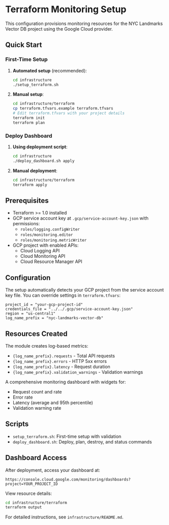 # Terraform Monitoring Setup

This configuration provisions monitoring resources for the NYC Landmarks Vector DB project using the Google Cloud provider.

## Quick Start

### First-Time Setup

1. **Automated setup** (recommended):

   ```bash
   cd infrastructure
   ./setup_terraform.sh
   ```

1. **Manual setup**:

   ```bash
   cd infrastructure/terraform
   cp terraform.tfvars.example terraform.tfvars
   # Edit terraform.tfvars with your project details
   terraform init
   terraform plan
   ```

### Deploy Dashboard

1. **Using deployment script**:

   ```bash
   cd infrastructure
   ./deploy_dashboard.sh apply
   ```

1. **Manual deployment**:

   ```bash
   cd infrastructure/terraform
   terraform apply
   ```

## Prerequisites

- Terraform >= 1.0 installed
- GCP service account key at `.gcp/service-account-key.json` with permissions:
  - `roles/logging.configWriter`
  - `roles/monitoring.editor`
  - `roles/monitoring.metricWriter`
- GCP project with enabled APIs:
  - Cloud Logging API
  - Cloud Monitoring API
  - Cloud Resource Manager API

## Configuration

The setup automatically detects your GCP project from the service account key file. You can override settings in `terraform.tfvars`:

```hcl
project_id = "your-gcp-project-id"
credentials_file = "../../.gcp/service-account-key.json"
region = "us-central1"
log_name_prefix = "nyc-landmarks-vector-db"
```

## Resources Created

The module creates log-based metrics:

- `{log_name_prefix}.requests` - Total API requests
- `{log_name_prefix}.errors` - HTTP 5xx errors
- `{log_name_prefix}.latency` - Request duration
- `{log_name_prefix}.validation_warnings` - Validation warnings

A comprehensive monitoring dashboard with widgets for:

- Request count and rate
- Error rate
- Latency (average and 95th percentile)
- Validation warning rate

## Scripts

- `setup_terraform.sh`: First-time setup with validation
- `deploy_dashboard.sh`: Deploy, plan, destroy, and status commands

## Dashboard Access

After deployment, access your dashboard at:

```
https://console.cloud.google.com/monitoring/dashboards?project=YOUR_PROJECT_ID
```

View resource details:

```bash
cd infrastructure/terraform
terraform output
```

For detailed instructions, see `infrastructure/README.md`.
